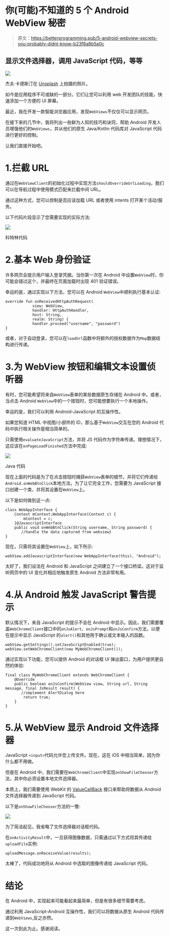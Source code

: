 # 你(可能)不知道的 5 个 Android WebView 秘密

> 原文：<https://betterprogramming.pub/5-android-webview-secrets-you-probably-didnt-know-b23f8a8b5a0c>

## 显示文件选择器，调用 JavaScript 代码，等等

![](img/5272b5f0f04f9d3376183059e2e551c6.png)

杰夫·卡德斯汀在 [Unsplash](https://unsplash.com?utm_source=medium&utm_medium=referral) 上拍摄的照片。

如今是应用程序不可或缺的一部分。它们让您可以利用 web 开发团队的技能，快速添加一个方便的 UI 屏幕。

最近，我在开发一款智能浏览器应用，发现`WebViews`不仅仅可以显示网页。

在接下来的几节中，我将列出一些鲜为人知的技巧和诀窍，帮助 Android 开发人员增强他们的`WebViews`，并从他们的原生 Java/Kotlin 代码库对 JavaScript 代码进行更好的控制。

让我们直接开始吧。

# 1.拦截 URL

通过在`WebViewClient`的初始化过程中实现方法`shouldOverrideUrlLoading`，我们可以在导航过程中使用模式匹配来拦截中间 URL。

通过这种方式，您可以控制是否应该加载 URL 或者使用 intents 打开某个活动/服务。

以下代码片段显示了您需要实现的实际方法:

![](img/67ffb4a356cf6c780dd583d4e073adbb.png)

科特林代码

# 2.基本 Web 身份验证

许多网页会提示用户输入登录凭据。当你第一次在 Android 中设置`WebView`时，你可能会错过这个，并最终在页面加载时出现 401 验证错误。

幸运的是，通过实现以下方法，您可以在 Android `WebView`中顺利执行基本认证:

```
override fun onReceivedHttpAuthRequest(
            view: WebView,
            handler: HttpAuthHandler,
            host: String,
            realm: String) {
            handler.proceed("username", "password")
}
```

或者，对于自动登录，您可以在`loadUrl`函数中将额外的授权数据作为`Map`数据结构进行传递。

# 3.为 WebView 按钮和编辑文本设置侦听器

有时，您可能希望将来自`WebView`表单的某些数据原生存储在 Android 中。或者，当点击 Android `WebView`中的一个按钮时，您可能想要执行一个本地操作。

幸运的是，我们可以利用 Android-JavaScript 的互操作性。

如果您知道 HTML 中视图/小部件的 ID，那么基于`WebView`交互在您的 Android 代码中执行相关操作是相当简单的。

只需使用`evaluateJavaScript`方法，并将 JS 代码作为字符串传递。理想情况下，这应该在`onPageLoadFinished`方法中完成:

![](img/b0ae9943fdf16132bf8f3da3663791bd.png)

Java 代码

现在上面的代码是为了在点击按钮时捕获`WebView`表单的细节，并将它们传递给`Android.onWebBtnClick`本地方法。为了让它完全工作，您需要为 JavaScript 接口创建一个类，并将其设置在`WebView`上。

以下是如何做到这一点:

```
class WebAppInterface {
    Context mContext;WebAppInterface(Context c) {
        mContext = c;
    }@JavascriptInterface
    public void onWebBtnClick(String username, String password) {
       //handle the data captured from webview}
}
```

现在，只需将其设置在`WebView`上，如下所示:

```
webView.addJavascriptInterface(new WebAppInterface(this), "Android");
```

太好了，我们设法在 Android 和 JavaScript 之间建立了一个接口桥梁。这对于监听网页中的 UI 变化并相应地触发原生 Android 方法非常有用。

# 4.从 Android 触发 JavaScript 警告提示

默认情况下，来自 JavaScript 的提示不会在 Android 中显示。因此，我们需要覆盖`WebChromeClient`接口中的`onJsAlert`、`onJsPrompt`和`onJsConfirm`方法，以便在提示中显示 JavaScript 的`alert()`和其他用于确认或文本输入的函数。

```
webView.getSettings().setJavaScriptEnabled(true);
webView.setWebChromeClient(new MyWebChromeClient());
```

通过实现以下功能，您可以提供 Android 的对话框 UI 弹出窗口，为用户提供更自然的体验:

```
final class MyWebChromeClient extends WebChromeClient {
    @Override
    public boolean onJsConfirm(WebView view, String url, String message, final JsResult result) {
       //implement AlertDialog here
        return true;
    }
}
```

# 5.从 WebView 显示 Android 文件选择器

JavaScript `<input>`代码允许您上传文件。现在，这在 iOS 中相当简单，因为你什么都不用做。

但是在 Android 中，我们需要在`WebChromeClient`中实现`onShowFileChooser`方法，其中你必须设置本地文件选择器。

本质上，我们需要使用 WebKit 的 [ValueCallBack](https://developer.android.com/reference/android/webkit/ValueCallback) 接口来帮助将数据从 Android 文件选择器传递到 JavaScript 代码。

以下是`onShowFileChooser`方法的一瞥:

![](img/0a91a06edb5a02be6e976fd19bd09a70.png)

为了简洁起见，我省略了文件选择器对话框代码。

在`onActivityResult`中，一旦获得图像数据，只需通过以下方式将其传递给`uploadFile`实例:

```
uploadMessage.onReceiveValue(results);
```

太棒了，代码成功地将从 Android 中选取的图像传递给 JavaScript 代码。

# 结论

在 Android 中，实现起来可能看起来最简单，但是有很多细节需要考虑。

通过利用 JavaScript-Android 互操作性，我们可以将数据从原生 Android 代码传递到`WebViews`,反之亦然。

这一次到此为止。感谢阅读。